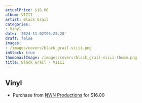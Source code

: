 ```yaml
---
actualPrice: $16.00
album: VIIII
artist: Black Grail
categories:
- Vinyl
date: '2024-11-02T05:25:20'
draft: false
images:
- /images/covers/black_grail-viiii.png
inStock: true
thumbnailImage: /images/covers/black_grail-viiii-thumb.png
title: Black Grail - VIIII
---
```


## Vinyl
* Purchase from [NWN Productions](http://shop.nwnprod.com/index.php?route=product/product&path=75&product_id=40320&sort=pd.name&order=ASC) for $16.00
